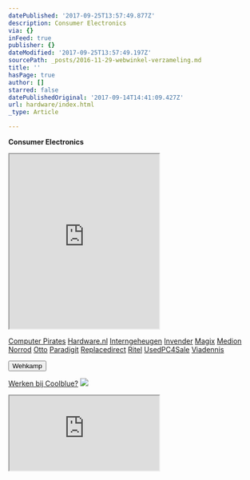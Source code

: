 ```yaml
---
datePublished: '2017-09-25T13:57:49.877Z'
description: Consumer Electronics
via: {}
inFeed: true
publisher: {}
dateModified: '2017-09-25T13:57:49.197Z'
sourcePath: _posts/2016-11-29-webwinkel-verzameling.md
title: ''
hasPage: true
author: []
starred: false
datePublishedOriginal: '2017-09-14T14:41:09.427Z'
url: hardware/index.html
_type: Article

---
```

**Consumer Electronics**

<iframe src="https://the-grid.github.io/ed-userhtml/?g=eJzVV8lu2zAQvesrVAHxzdZmeYvpIE1bNECa9pBD04tBiROJsEQJFF05KPrvHS1Old1BLQM1DNEkRL55z3wz5Pzdh69nV9ffPuqRSuKFNt82QBk2ZtPm6jaGhcb4T_2XpuMnoZt-wZmKZro9tqxsc1wNR8DDSM10xyuHcED7jYs0s-d-ym4X2mn_hzaneiThhhiRUtnMNIuiGJwGkDMuIVADERu6ojIERYylH1OxMhZznoR6LoN7c_w0obJ83zxPaAi5qSIIJWemAAYSJ7Ic-gX4BRcriHPz7qegCQiTImS_wcxEaOg0RsTPV18udLVWqeQUA6miJ0bN1q64NjSxo2PPTyWCzaxjDNKkC117ml7MferTQZAmhyG3BdwnsUfMVDBQkjLAR7ACORCgzJOA2N5oaPVokh0nZGJ7zmRadSixXXc8squOJFWzJgeTAzaZhDzv7q_OMVQqeEIVsAFTY7vSw7ZGI8e0h2PPtRyTCwabQRZlJwUnzmRkjaxekZPThAZGueb_rDFFEp0bCZcGKVDiMkyFUihFptZwaTvLmvmyoX7kfDoQ7buIuubuA1V9XkV6EGZbvL3xeo5WEKkYDpb3t3g70nLatJwdaJV5IMMABchMpqGkSUIx5rhM_mYQ82BVP08yYvcUWcu4l5Oha1u9G3L1_aKHA6Rc58g9xU2M35pzNb9XUiDv07h_CQx5HUgxxEPwf98I3osbIUDnrvM8SrPG3HW2pHm2KW3uuO503DL6ZVH0g_wFu-sSYmKI9CaN47RA5LM2wELvQqoWh45tE4DAmhBnKRdVuE2BaJUY1Mxzhw8UY-xNit0H6UizNsgeVdu1ljrO0HKbWmo7T9XRlnDr3YRjIATPGdDKtp248i_EHg41zzvzGdE8z_Ze1QzPXG8R7eMmg0qQTvSCevWOkxjuYTwOhBDBOgRR5fzmmOJMLadlxvN7L7ZNqb2mU40Bqo3SiWQPyHQs3W0qyyqDwZb5M-MirHQbTtzxbue7R0Jdb1fsRJ0m3j2qgtfl-pqMd-_qKv4HwPNW5w" height="350" style=""></iframe>

[Computer Pirates][0]
[Hardware.nl][1]
[Interngeheugen][2]
[Invender][3]
[Magix][4]
[Medion][5]
[Norrod][6]
[Otto][7]
[Paradigit][8]
[Replacedirect][9]
[Ritel][10]
[UsedPC4Sale][11]
[Viadennis][12]

<button data-role="cta" style="">Wehkamp</button>

[Werken bij Coolblue?][13]
![](https://the-grid-user-content.s3-us-west-2.amazonaws.com/d4d8e480-281e-41f8-a31e-4427722137e0.png)

<iframe src="https://the-grid.github.io/ed-userhtml/?g=eJyNUD1vwjAU3P0rHt7b5wDiIzhe2s50YOno2A626jSR41IQ4r_XmLAw8ZaT7vROd8cn79u33dfnB9jYekH4HYzUCXDEIZ68EUS7A5wJpGvl8eXP6WhLmC4Y64-bTFvj9jaWUGTqypBLchnfed3pkyCES7DBNBW1MfYlYh-aV_uDyjv1jUq2SSuLZOFn9TBDFYyM7mAyy4rCJ2k5p4K7dg9DUI82Q_cblHnaB3KNii6nKzrmr-iaUai7oE2oKKMoOMprbrwVSLPklf4BTRZfcA" height="150" style=""></iframe>



[0]: http://www.computerpirates.com/
[1]: http://www.hardware.nl/
[2]: http://www.interngeheugen.com/tt/?tt=2902_12_133761_Interngeheugen&r=%2F
[3]: http://www.invender.nl/ttiv/index.php?tt=352_12_133761_Invender&r=%2F
[4]: http://www.magix.com/ap/tradetracker/?tt=2074_12_133761_Magix&r=%2F
[5]: http://tc.tradetracker.net/?c=3452&m=12&a=133761
[6]: http://www.norrod.nl/tt/index.aspx?tt=23396_12_133761_Norrod&r=%2F
[7]: http://www.otto.nl/
[8]: http://www.paradigit.nl/tt/index.aspx?tt=5043_12_133761_Paradigit&r=%2F
[9]: http://www.replacedirect.nl/
[10]: http://www.ritel.nl/telecom/?tt=668_12_133761_Ritel&r=%2F
[11]: http://tc.tradetracker.net/?c=20400&m=12&a=133761&r=UsedPC4sale&u=%2F
[12]: http://www.viadennis.nl/computer/?tt=15804_12_133761_Viadennis&r=%2F
[13]: http://prf.hn/click/camref:1100l3bs3/creativeref:1011l11074